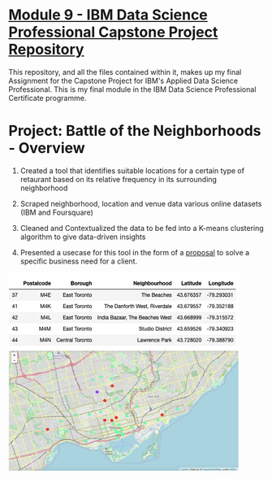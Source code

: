 # [Module 9 - IBM Data Science Professional Capstone Project Repository](https://github.com/ritchatterjee/Battle-of-the-Neighbourhoods) 

This repository, and all the files contained within it, makes up my final Assignment for the Capstone Project for IBM's Applied Data Science Professional. This is my final module in the IBM Data Science Professional Certificate programme.

# Project: Battle of the Neighborhoods - Overview
 
 1) Created a tool that identifies suitable locations for a certain type of retaurant based on its relative frequency in its surrounding neighborhood
 
 2) Scraped neighborhood, location and venue data various online datasets (IBM and Foursquare)
 
 3) Cleaned and Contextualized the data to be fed into a K-means clustering algorithm to give data-driven insights
 
 4) Presented a usecase for this tool in the form of a [proposal](https://github.com/ritchatterjee/Battle-of-the-Neighbourhoods/blob/master/Capstone%20final.pdf) to solve a specific business need for a client. 

![](https://github.com/ritchatterjee/Battle-of-the-Neighbourhoods/blob/master/Picture1.png)
![](https://github.com/ritchatterjee/Battle-of-the-Neighbourhoods/blob/master/Picture2.png)

